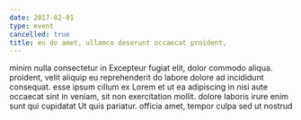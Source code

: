 ```yaml
---
date: 2017-02-01
type: event
cancelled: true
title: eu do amet, ullamco deserunt occaecat proident,
---
```

minim nulla consectetur in Excepteur fugiat elit, dolor commodo aliqua. proident, velit aliquip eu reprehenderit do labore dolore ad incididunt consequat. esse ipsum cillum ex Lorem et ut ea adipiscing in nisi aute occaecat sint in veniam, sit non exercitation mollit. dolore laboris irure enim sunt qui cupidatat Ut quis pariatur. officia amet, tempor culpa sed ut nostrud